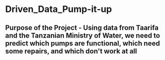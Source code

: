 # Driven_Data_Pump-it-up
## Purpose of the Project  - Using data from Taarifa and the Tanzanian Ministry of Water, we need to predict which pumps are functional, which need some repairs, and which don't work at all
